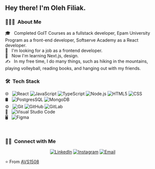 <h2> Hey there! I'm Oleh Filiak.</h2>

<h3> 👨🏻‍💻 &nbsp;About Me </h3>

🎓 &nbsp; Completed GoIT Courses as a fullstack developer, Epam University Program as a front-end developer, Softserve Academy as a React developer.
<br/>
💼 &nbsp; I'm looking for a job as a frontend developer.
<br/>
🌱 &nbsp; Now I'm learning Next.js, design.
<br/>
✍️ &nbsp; In my free time, I do many things, such as hiking in the mountains, playing volleyball, reading books, and hanging out with my friends.

<h3> 🛠 &nbsp;Tech Stack</h3>

🌐 &nbsp;
  ![React](https://img.shields.io/badge/-React-333333?style=flat&logo=react)
  ![JavaScript](https://img.shields.io/badge/-JavaScript-333333?style=flat&logo=javascript)
  ![TypeScript](https://img.shields.io/badge/-TypeScript-333333?style=flat&logo=typescript)
  ![Node.js](https://img.shields.io/badge/-Node.js-333333?style=flat&logo=node.js)
  ![HTML5](https://img.shields.io/badge/-HTML5-333333?style=flat&logo=HTML5)
  ![CSS](https://img.shields.io/badge/-CSS-333333?style=flat&logo=CSS3&logoColor=1572B6)
  <br/>
🛢 &nbsp;
  ![PostgresSQL](https://img.shields.io/badge/-PostgresSQL-333333?style=flat&logo=postgres)
  ![MongoDB](https://img.shields.io/badge/-MongoDB-333333?style=flat&logo=mongodb)
  <br/>
⚙️ &nbsp;
  ![Git](https://img.shields.io/badge/-Git-333333?style=flat&logo=git)
  ![GitHub](https://img.shields.io/badge/-GitHub-333333?style=flat&logo=github)
  ![GitLab](https://img.shields.io/badge/-GitLab-333333?style=flat&logo=gitlab)
  <br/>
🔧 &nbsp;
  ![Visual Studio Code](https://img.shields.io/badge/-Visual%20Studio%20Code-333333?style=flat&logo=visual-studio-code&logoColor=007ACC)
  <br/>
🖥 &nbsp;
  ![Figma](https://img.shields.io/badge/-Figma-333333?style=flat&logo=figma)

<br/>

<h3> 🤝🏻 &nbsp;Connect with Me </h3>

<p align="center">
<a href="https://www.linkedin.com/in/olehfiliak"><img alt="LinkedIn" src="https://img.shields.io/badge/LinkedIn-Oleh%20Filiak%20-blue?style=flat-square&logo=linkedin"></a>
<a href="https://www.instagram.com/oleh_filyak/"><img alt="Instagram" src="https://img.shields.io/badge/Instagram-Oleh%20Filiak%20-blue?style=flat-square&logo=instagram"></a>
<a href="mailto:oleh.filyak92@gmail.com"><img alt="Email" src="https://img.shields.io/badge/Email-oleh.filyak92@gmail.com-blue?style=flat-square&logo=gmail"></a>
</p>

⭐️ From [AVS1508](https://github.com/AVS1508)


